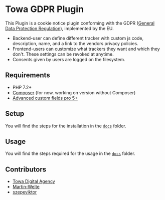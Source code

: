 # Towa GDPR Plugin

This Plugin is a cookie notice plugin conforming
with the GDPR ([General Data Protection Regulation](https://eur-lex.europa.eu/eli/reg/2016/679/oj)),
implemented by the EU.

- Backend-user can define different tracker
  with custom js code, description, name, and a link to the vendors privacy policies.
- Frontend-users can customize what trackers they want and which they don't.
  These settings can be revoked at anytime.
- Consents given by users are logged on the filesystem.

## Requirements

- PHP 7.2+
- [Composer](https://getcomposer.org/) (for now. working on version without Composer)
- [Advanced custom fields pro 5+](https://www.advancedcustomfields.com/)

## Setup 

You will find the steps for the installation in the [`docs`](/docs/) folder.

## Usage

You will find the steps required for the usage in the [`docs`](/docs/) folder.

## Contributors

- [Towa Digital Agency](https://www.towa.at)
- [Martin-Welte](https://github.com/Martin-Welte)
- [szepeviktor](https://github.com/szepeviktor)
